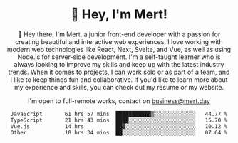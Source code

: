 <div align="center">
  <h1 align="center">👋 Hey, I'm Mert! </h1>
<p>
 🎉 Hey there, I'm Mert, a junior front-end developer with a passion for creating beautiful and interactive web experiences. I love working with modern web technologies like React, Next, Svelte, and Vue, as well as using Node.js for server-side development. I'm a self-taught learner who is always looking to improve my skills and keep up with the latest industry trends. When it comes to projects, I can work solo or as part of a team, and I like to keep things fun and collaborative. If you'd like to learn more about my experience and skills, you can check out my resume or my website.
</p>

  I'm open to full-remote works, contact on [business@mert.day](mailto:business@mert.day) 
  
<!--START_SECTION:waka-->

```text
JavaScript       61 hrs 57 mins  ███████████▒░░░░░░░░░░░░░   44.77 %
TypeScript       21 hrs 43 mins  ████░░░░░░░░░░░░░░░░░░░░░   15.70 %
Vue.js           14 hrs          ██▓░░░░░░░░░░░░░░░░░░░░░░   10.12 %
Other            10 hrs 34 mins  ██░░░░░░░░░░░░░░░░░░░░░░░   07.64 %
```

<!--END_SECTION:waka-->

<!--
I inspired from https://github.com/noirrs
You can check his page too!

Mert Doğu - Front-end Developer - mert.day
--> 

